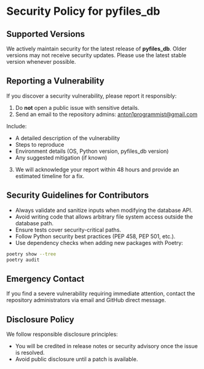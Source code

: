 # Security Policy for pyfiles_db

## Supported Versions

We actively maintain security for the latest release of **pyfiles_db**. Older versions may not receive security updates. Please use the latest stable version whenever possible.

## Reporting a Vulnerability

If you discover a security vulnerability, please report it responsibly:

1. Do **not** open a public issue with sensitive details.
2. Send an email to the repository admins: anton1programmist@gmail.com

Include:
- A detailed description of the vulnerability
- Steps to reproduce
- Environment details (OS, Python version, pyfiles_db version)
- Any suggested mitigation (if known)

3. We will acknowledge your report within 48 hours and provide an estimated timeline for a fix.

## Security Guidelines for Contributors

- Always validate and sanitize inputs when modifying the database API.
- Avoid writing code that allows arbitrary file system access outside the database path.
- Ensure tests cover security-critical paths.
- Follow Python security best practices (PEP 458, PEP 501, etc.).
- Use dependency checks when adding new packages with Poetry:

```bash
poetry show --tree
poetry audit
```

## Emergency Contact

If you find a severe vulnerability requiring immediate attention, contact the repository administrators via email and GitHub direct message.

## Disclosure Policy

We follow responsible disclosure principles:

- You will be credited in release notes or security advisory once the issue is resolved.
- Avoid public disclosure until a patch is available.

